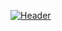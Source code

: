 [![Header](https://openseauserdata.com/files/6072869fd581aeecfc1578520a3afa5c.svg "Header")](https://ocho.dev/)

